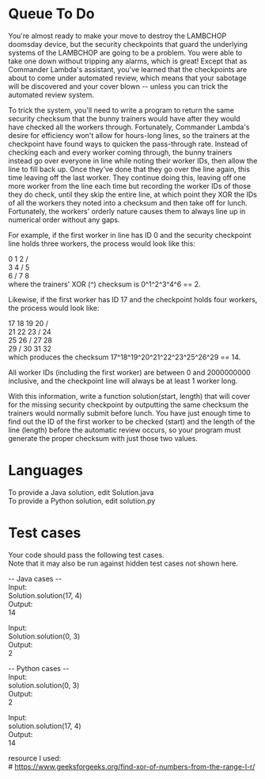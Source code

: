 Queue To Do
===========

You're almost ready to make your move to destroy the LAMBCHOP doomsday device, but the security checkpoints that guard the underlying systems of the LAMBCHOP are going to be a problem. You were able to take one down without tripping any alarms, which is great! Except that as Commander Lambda's assistant, you've learned that the checkpoints are about to come under automated review, which means that your sabotage will be discovered and your cover blown -- unless you can trick the automated review system.

To trick the system, you'll need to write a program to return the same security checksum that the bunny trainers would have after they would have checked all the workers through. Fortunately, Commander Lambda's desire for efficiency won't allow for hours-long lines, so the trainers at the checkpoint have found ways to quicken the pass-through rate. Instead of checking each and every worker coming through, the bunny trainers instead go over everyone in line while noting their worker IDs, then allow the line to fill back up. Once they've done that they go over the line again, this time leaving off the last worker. They continue doing this, leaving off one more worker from the line each time but recording the worker IDs of those they do check, until they skip the entire line, at which point they XOR the IDs of all the workers they noted into a checksum and then take off for lunch. Fortunately, the workers' orderly nature causes them to always line up in numerical order without any gaps.

For example, if the first worker in line has ID 0 and the security checkpoint line holds three workers, the process would look like this:
  
0 1 2 /  
3 4 / 5  
6 / 7 8  
where the trainers' XOR (^) checksum is 0^1^2^3^4^6 == 2.  

Likewise, if the first worker has ID 17 and the checkpoint holds four workers, the process would look like:
  
17 18 19 20 /  
21 22 23 / 24  
25 26 / 27 28  
29 / 30 31 32  
which produces the checksum 17^18^19^20^21^22^23^25^26^29 == 14.  

All worker IDs (including the first worker) are between 0 and 2000000000 inclusive, and the checkpoint line will always be at least 1 worker long.

With this information, write a function solution(start, length) that will cover for the missing security checkpoint by outputting the same checksum the trainers would normally submit before lunch. You have just enough time to find out the ID of the first worker to be checked (start) and the length of the line (length) before the automatic review occurs, so your program must generate the proper checksum with just those two values.

Languages
=========
To provide a Java solution, edit Solution.java  
To provide a Python solution, edit solution.py

Test cases
==========
Your code should pass the following test cases.  
Note that it may also be run against hidden test cases not shown here.

-- Java cases --  
Input:  
Solution.solution(17, 4)  
Output:  
14

Input:  
Solution.solution(0, 3)  
Output:  
2  

-- Python cases --  
Input:  
solution.solution(0, 3)  
Output:  
2  

Input:  
solution.solution(17, 4)  
Output:  
14

resource I used:  
    # https://www.geeksforgeeks.org/find-xor-of-numbers-from-the-range-l-r/